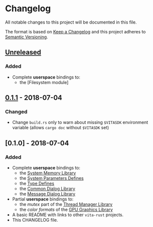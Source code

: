 # Changelog
All notable changes to this project will be documented in this file.

The format is based on [Keep a Changelog](http://keepachangelog.com/en/1.0.0/)
and this project adheres to [Semantic Versioning](http://semver.org/spec/v2.0.0.html).


## [Unreleased]
### Added

- Complete **userspace** bindings to:
  * the [Filesystem module]

[Filesystem]: https://docs.vitasdk.org/group__Filesystem.html


## [0.1.1] - 2018-07-04
### Changed

- Change `build.rs` only to warn about missing `$VITASDK` environment variable
  (allows `cargo doc` without `$VITASDK` set)


## [0.1.0] - 2018-07-04
### Added

- Complete **userspace** bindings to:
  * the [System Memory Library]
  * the [System Parameters Defines]
  * the [Type Defines]
  * the [Common Dialog Library]
  * the [Message Dialog Library]
- Partial **userspace** bindings to:
  * the *mutex* part of the [Thread Manager Library]
  * the *color formats* of the [GPU Graphics Library]
- A basic README with links to other `vita-rust` projects.
- This CHANGELOG file.

[Common Dialog Library]: https://docs.vitasdk.org/group__SceCommonDialog.html
[Message Dialog Library]: https://docs.vitasdk.org/group__SceMessageDialog.html
[GPU Graphics Library]: https://docs.vitasdk.org/group__SceGxm.html
[System Parameters Defines]: https://docs.vitasdk.org/group__SceSystemParam.html
[System Memory Library]: https://docs.vitasdk.org/group__SceSysmem.html
[Thread Manager Library]: https://docs.vitasdk.org/group__SceThreadMgr.html
[Type Defines]: https://docs.vitasdk.org/group__SceTypes.html


[Unreleased]: https://github.com/althonos/pruefung/compare/0.1.1...HEAD
[0.1.1]: https://github.com/althonos/pruefung/compare/0.1.0...0.1.1
